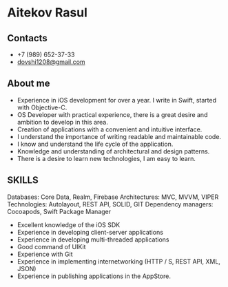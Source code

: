 # Aitekov Rasul

## Contacts

- +7 (989) 652-37-33
- dovshi1208@gmail.com 

## About me

- Experience in iOS development for over a year. I write in Swift, started with Objective-C.
- OS Developer with practical experience, there is a great desire and ambition to develop in this area.
- Creation of applications with a convenient and intuitive interface.
- I understand the importance of writing readable and maintainable code.
- I know and understand the life cycle of the application.
- Knowledge and understanding of architectural and design patterns.
- There is a desire to learn new technologies, I am easy to learn.

## SKILLS

Databases: Core Data, Realm, Firebase
Architectures: MVC, MVVM, VIPER
Technologies: Autolayout, REST API, SOLID, GIT
Dependency managers: Cocoapods, Swift Package Manager

- Excellent knowledge of the iOS SDK
- Experience in developing client-server applications
- Experience in developing multi-threaded applications
- Good command of UIKit
- Experience with Git
- Experience in implementing internetworking (HTTP / S, REST API, XML, JSON)
- Experience in publishing applications in the AppStore.
